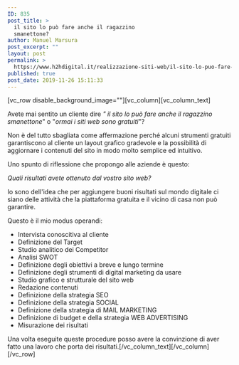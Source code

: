 ```yaml
---
ID: 835
post_title: >
  il sito lo può fare anche il ragazzino
  smanettone?
author: Manuel Marsura
post_excerpt: ""
layout: post
permalink: >
  https://www.h2hdigital.it/realizzazione-siti-web/il-sito-lo-puo-fare-anche-il-ragazzino-smanettone/
published: true
post_date: 2019-11-26 15:11:33
---
```

[vc_row disable_background_image=""][vc_column][vc_column_text]
<p class="mentions-texteditor__content">Avete mai sentito un cliente dire <em>" il sito lo può fare anche il ragazzino smanettone</em>" o "<em>ormai i siti web sono gratuiti</em>"?</p>
<p class="mentions-texteditor__content">Non è del tutto sbagliata come affermazione perché alcuni strumenti gratuiti garantiscono al cliente un layout grafico gradevole e la possibilità di aggiornare i contenuti del sito in modo molto semplice ed intuitivo.</p>
Uno spunto di riflessione che propongo alle aziende è questo:

<em>Quali risultati avete ottenuto dal vostro sito web?</em>

Io sono dell'idea che per aggiungere buoni risultati sul mondo digitale ci siano delle attività che la piattaforma gratuita e il vicino di casa non può garantire.

Questo è il mio modus operandi:
<ul>
 	<li class="p1">Intervista conoscitiva al cliente</li>
 	<li class="p1">Definizione del Target</li>
 	<li class="p1">Studio analitico dei Competitor</li>
 	<li class="p1">Analisi SWOT</li>
 	<li class="p1">Definizione degli obiettivi a breve e lungo termine</li>
 	<li class="p1">Definizione degli strumenti di digital marketing da usare</li>
 	<li class="p1">Studio grafico e strutturale del sito web</li>
 	<li class="p1">Redazione contenuti</li>
 	<li class="p1">Definizione della strategia SEO</li>
 	<li class="p1">Definizione della strategia SOCIAL</li>
 	<li class="p1">Definizione della strategia di MAIL MARKETING</li>
 	<li class="p1">Definizione di budget e della strategia WEB ADVERTISING</li>
 	<li class="p1">Misurazione dei risultati</li>
</ul>
Una volta eseguite queste procedure posso avere la convinzione di aver fatto una lavoro che porta dei risultati.[/vc_column_text][/vc_column][/vc_row]